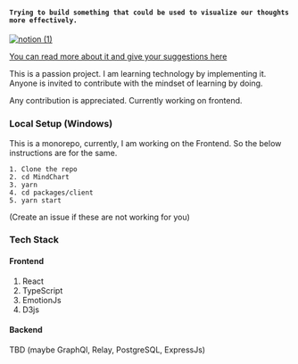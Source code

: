 
#### `Trying to build something that could be used to visualize our thoughts more effectively.`

[![notion (1)](https://user-images.githubusercontent.com/106697681/195251468-8c27de82-7eb0-4996-aaeb-f34b8749557d.png)](https://alike-stag-3a4.notion.site/Mind-Chart-97668ec9dbbe49cda72c19f0259a2870) 

[You can read more about it and give your suggestions here](https://alike-stag-3a4.notion.site/Mind-Chart-97668ec9dbbe49cda72c19f0259a2870)


This is a passion project. I am learning technology by implementing it. Anyone is invited to contribute with the mindset of learning by doing.


Any contribution is appreciated. Currently working on frontend.

### Local Setup (Windows)
This is a monorepo, currently, I am working on the Frontend. So the below instructions are for the same.
```
1. Clone the repo
2. cd MindChart
3. yarn
4. cd packages/client
5. yarn start
```
(Create an issue if these are not working for you)

### Tech Stack
#### Frontend
1. React
2. TypeScript
3. EmotionJs
4. D3js
#### Backend
TBD (maybe GraphQl, Relay, PostgreSQL, ExpressJs)
